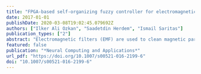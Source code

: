 ```yaml
---
title: "FPGA-based self-organizing fuzzy controller for electromagnetic filter"
date: 2017-01-01
publishDate: 2020-03-08T19:02:45.079692Z
authors: ["Ilker Ali Ozkan", "Saadetdin Herdem", "Ismail Saritas"]
publication_types: ["2"]
abstract: "Electromagnetic filters (EMF) are used to clean magnetic particles in industrial liquids which play important roles to sustain the high-quality material production in industrial fields. In this study, an FPGA-based adaptive fuzzy controller is realized to sustain high performance of an EMF. An experiment is performed by using realized adaptive controller on an EMF set. The results obtained from the experiment are compared with the results of the conventional fuzzy controller. It is observed that adaptive fuzzy controller is performed better than the conventional fuzzy controller."
featured: false
publication: "*Neural Computing and Applications*"
url_pdf: "https://doi.org/10.1007/s00521-016-2199-6"
doi: "10.1007/s00521-016-2199-6"
---
```



